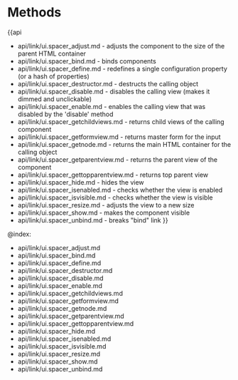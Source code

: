 Methods
=======

{{api
- api/link/ui.spacer_adjust.md - adjusts the component to the size of the parent HTML container
- api/link/ui.spacer_bind.md - binds components
- api/link/ui.spacer_define.md - redefines a single configuration property (or a hash of properties)
- api/link/ui.spacer_destructor.md - destructs the calling object
- api/link/ui.spacer_disable.md - disables the calling view (makes it dimmed and unclickable)
- api/link/ui.spacer_enable.md - enables the calling view that was disabled by the 'disable' method
- api/link/ui.spacer_getchildviews.md - returns child views of the calling component
- api/link/ui.spacer_getformview.md - returns master form for the input
- api/link/ui.spacer_getnode.md - returns the main HTML container for the calling object
- api/link/ui.spacer_getparentview.md - returns the parent view of the component
- api/link/ui.spacer_gettopparentview.md - returns top parent view
- api/link/ui.spacer_hide.md - hides the view
- api/link/ui.spacer_isenabled.md - checks whether the view is enabled
- api/link/ui.spacer_isvisible.md - checks whether the view is visible
- api/link/ui.spacer_resize.md - adjusts the view to a new size
- api/link/ui.spacer_show.md - makes the component visible
- api/link/ui.spacer_unbind.md - breaks "bind" link
}}

@index:
- api/link/ui.spacer_adjust.md
- api/link/ui.spacer_bind.md
- api/link/ui.spacer_define.md
- api/link/ui.spacer_destructor.md
- api/link/ui.spacer_disable.md
- api/link/ui.spacer_enable.md
- api/link/ui.spacer_getchildviews.md
- api/link/ui.spacer_getformview.md
- api/link/ui.spacer_getnode.md
- api/link/ui.spacer_getparentview.md
- api/link/ui.spacer_gettopparentview.md
- api/link/ui.spacer_hide.md
- api/link/ui.spacer_isenabled.md
- api/link/ui.spacer_isvisible.md
- api/link/ui.spacer_resize.md
- api/link/ui.spacer_show.md
- api/link/ui.spacer_unbind.md


